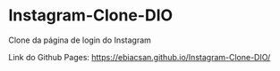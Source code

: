 # Instagram-Clone-DIO
Clone da página de login do Instagram

Link do Github Pages: https://ebiacsan.github.io/Instagram-Clone-DIO/
